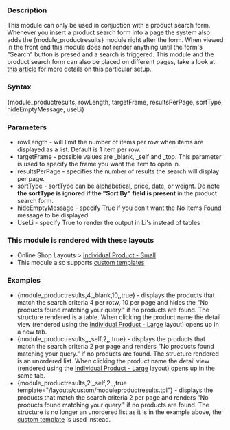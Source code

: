 <div class="description">
<h3 class="skiptoc">Description</h3>
<p>This module can only be used in conjuction with a product search form. Whenever you insert a product search form into a page the system also adds the {<span>module_productresults</span>} module right after the form. When viewed in the front end this module does not render anything until the form's "Search" button is presed and a search is triggered.  This module and the product search form can also be placed on different pages, take a look at <a target="new" href="http://forums.adobe.com/docs/DOC-1775">this article</a> for more details on this particular setup.</p>
</div>
<div id="syntax">
<h3>Syntax</h3>
<p>{<span>module_productresults, rowLength, targetFrame, resultsPerPage, sortType, hideEmptyMessage, useLi</span>}</p>
</div>
<div id="parameters">
<h3>Parameters</h3>
<ul>
    <li>rowLength - will limit the number of items per row when items are displayed as a list. Default is 1 item per row.</li>
    <li>targetFrame - possible values are  _blank, _self and _top. This parameter is used to specify the frame you want the item to open in.</li>
    <li>resultsPerPage - specifies the number of results the search will display per page.</li>
    <li>sortType - sortType can be alphabetical, price, date, or weight. Do note <strong>the sortType is ignored if the "Sort By" field is present</strong> in the product search form.</li>
    <li>hideEmptyMessage - specify True if you don't want the No Items Found message to be displayed</li>
    <li>UseLi - specify True to render the output in Li's instead of tables</li>
</ul>
</div>
<div id="layouts">
<h3>This module is rendered with these layouts</h3>
<ul>
    <li>Online Shop Layouts &gt; <a href="http://knowledgebase6.businesscatalyst.com/kb/modules-and-tags-reference/layouts/e-commerce/individual-product-small">Individual Product - Small</a></li>
    <li>This module also supports <a href="http://knowledgebase6.businesscatalyst.com/kb/modules-and-tags-reference/layouts/custom-templates">custom templates</a></li>
</ul>
</div>
<div id="Examples">
<h3>Examples</h3>
<ul>
    <li>{<span>module_productresults,4,_blank,10,,true</span>} - displays the products that match the search criteria 4 per rotw, 10 per page and hides the "No products found matching your query." if no products are found. The structure rendered is a table. When clicking the product name the detail view (rendered using the <a href="http://knowledgebase6.businesscatalyst.com/kb/modules-and-tags-reference/layouts/e-commerce/individual-product-large">Individual Product - Large</a> layout) opens up in a new tab.</li>
    <li>{<span>module_productresults,,_self,2,,,true</span>} - displays the products that match the search criteria 2 per page and renders "No products found matching your query." if no products are found. The structure rendered is an unordered list. When clicking the product name the detail view (rendered using the <a href="http://knowledgebase6.businesscatalyst.com/kb/modules-and-tags-reference/layouts/e-commerce/individual-product-large">Individual Product - Large</a> layout) opens up in the same tab.</li>
    <li>{<span>module_productresults,2,_self,2,,,true  template="/layouts/custom/moduleproductresults.tpl"</span>} - displays the products that match the search criteria 2 per page and renders "No products found matching your query." if no products are found. The structure is no longer an unordered list as it is in the example above, the <a href="http://knowledgebase6.businesscatalyst.com/kb/modules-and-tags-reference/layouts/custom-templates">custom template</a> is used instead.</li>
</ul>
</div>
